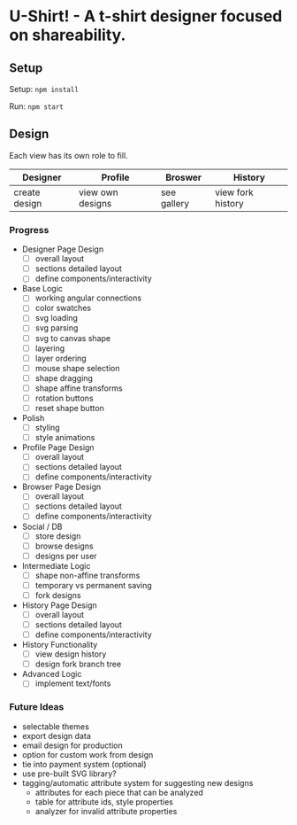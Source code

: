 # U-Shirt! - A t-shirt designer focused on shareability.

<!-- [__Live Demo__](https://aoswalt.github.io/u-shirt) -->

## Setup

Setup: `npm install`

Run: `npm start`

## Design

Each view has its own role to fill.

|Designer|Profile|Broswer|History|
|---|---|---|---|
|create design|view own designs|see gallery|view fork history|

### Progress
- Designer Page Design
    + [ ] overall layout
    + [ ] sections detailed layout
    + [ ] define components/interactivity
- Base Logic
    + [ ] working angular connections
    + [ ] color swatches
    + [ ] svg loading
    + [ ] svg parsing
    + [ ] svg to canvas shape
    + [ ] layering
    + [ ] layer ordering
    + [ ] mouse shape selection
    + [ ] shape dragging
    + [ ] shape affine transforms
    + [ ] rotation buttons
    + [ ] reset shape button
- Polish
    + [ ] styling
    + [ ] style animations
- Profile Page Design
    + [ ] overall layout
    + [ ] sections detailed layout
    + [ ] define components/interactivity
- Browser Page Design
    + [ ] overall layout
    + [ ] sections detailed layout
    + [ ] define components/interactivity
- Social / DB
    + [ ] store design
    + [ ] browse designs
    + [ ] designs per user
- Intermediate Logic
    + [ ] shape non-affine transforms
    + [ ] temporary vs permanent saving
    + [ ] fork designs
- History Page Design
    + [ ] overall layout
    + [ ] sections detailed layout
    + [ ] define components/interactivity
- History Functionality
    + [ ] view design history
    + [ ] design fork branch tree
- Advanced Logic
    + [ ] implement text/fonts

### Future Ideas
- selectable themes
- export design data
- email design for production
- option for custom work from design
- tie into payment system (optional)
- use pre-built SVG library?
- tagging/automatic attribute system for suggesting new designs
    + attributes for each piece that can be analyzed
    + table for attribute ids, style properties
    + analyzer for invalid attribute properties 

